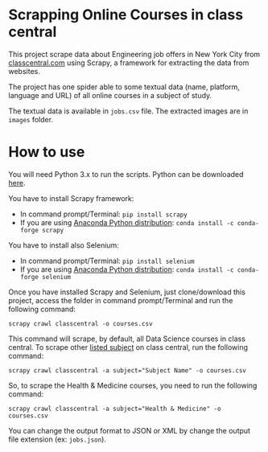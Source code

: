 # Scrapping Online Courses in class central

This project scrape data about Engineering job offers in New York City from [classcentral.com](https://www.classcentral.com) using Scrapy, a framework for extracting the data from websites.

The project has one spider able to some textual data (name, platform, language and URL) of all online courses in a subject of study.

The textual data is available in `jobs.csv` file. The extracted images are in `images` folder.

# How to use

You will need Python 3.x to run the scripts.
Python can be downloaded [here](https://www.python.org/downloads/).

You have to install Scrapy framework:
* In command prompt/Terminal: `pip install scrapy`
* If you are using [Anaconda Python distribution](https://anaconda.org/anaconda/python): `conda install -c conda-forge scrapy`

You have to install also Selenium:
* In command prompt/Terminal: `pip install selenium`
* If you are using [Anaconda Python distribution](https://anaconda.org/anaconda/python): `conda install -c conda-forge selenium`

Once you have installed Scrapy and Selenium, just clone/download this project, access the folder in command prompt/Terminal and run the following command:

`scrapy crawl classcentral -o courses.csv`

This command will scrape, by default, all Data Science courses in class central. To scrape other [listed subject](https://www.classcentral.com/subjects) on class central, run the following command:

`scrapy crawl classcentral -a subject="Subject Name" -o courses.csv`

So, to scrape the Health & Medicine courses, you need to run the following command:

`scrapy crawl classcentral -a subject="Health & Medicine" -o courses.csv`

You can change the output format to JSON or XML by change the output file extension (ex: `jobs.json`).
